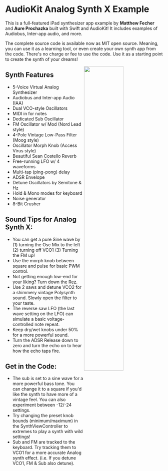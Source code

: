 # AudioKit Analog Synth X Example

This is a full-featured iPad synthesizer app example by **Matthew Fecher** and **Aure Prochazka** built with Swift and AudioKit! It includes examples of Audiobus, Inter-app audio, and more.

The complete source code is available now as MIT open source. Meaning, you can use it as a learning tool, or even create your own synth app from the code. There's no charge or fee to use the code. Use it as a starting point to create the synth of your dreams!

<img width="50%" align="right" src="http://audiokit.io/examples/AnalogSynthX/analgsynthx.jpg">

## Synth Features   

* 5-Voice Virtual Analog Synthesizer
* Audiobus and Inter-app Audio (IAA)
* Dual VCO-style Oscillators
* MIDI in for notes
* Dedicated Sub Oscillator
* FM Oscillator w/ Mod (Nord Lead style)
* 4-Pole Vintage Low-Pass Filter (Moog style)
* Oscillator Morph Knob (Access Virus style)
* Beautiful Sean Costello Reverb
* Free-running LFO w/ 4 waveforms
* Multi-tap (ping-pong) delay
* ADSR Envelope
* Detune Oscillators by Semitone & Hz
* Hold & Mono modes for keyboard
* Noise generator
* 8-Bit Crusher

## Sound Tips for Analog Synth X:

* You can get a pure Sine wave by (1) turning the Osc Mix to the left (2) turning off VCO1 (3) Turning the FM up!
* Use the morph knob between square and pulse for basic PWM control.
* Not getting enough low-end for your liking? Turn down the Rez.
* Use 2 saws and detune VCO2 for a shimmery vintage Polysynth sound. Slowly open the filter to your taste.
* The reverse saw LFO (the last wave setting on the LFO) can simulate a basic voltage-controlled note repeat.
* Keep dry/wet knobs under 50% for a more powerful sound.
* Turn the ADSR Release down to zero and turn the echo on to hear how the echo taps fire.

## Get in the Code:

* The sub is set to a sine wave for a more powerful bass tone. You can change it to a square if you'd like the synth to have more of a vintage feel. You can also experiment between -12/-24 settings.
* Try changing the preset knob bounds (minimum/maximum) in the SynthViewController to extremes to play a synth with wild settings!
* Sub and FM are tracked to the keyboard. Try tracking them to VCO1 for a more accurate Analog synth effect. (i.e. If you detune VCO1, FM & Sub also detune).
